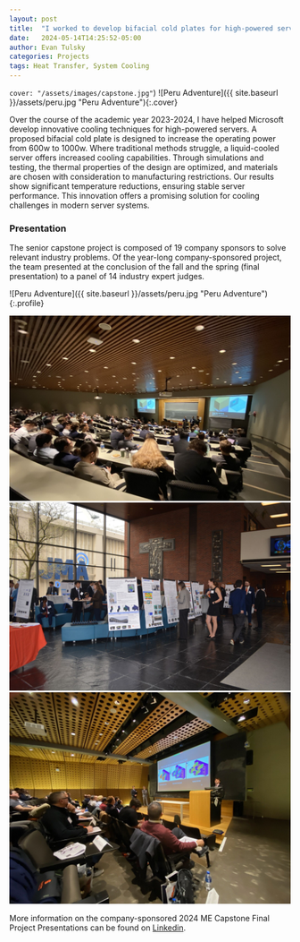 ```yaml
---
layout: post
title:  "I worked to develop bifacial cold plates for high-powered servers with Microsoft"
date:   2024-05-14T14:25:52-05:00
author: Evan Tulsky
categories: Projects
tags: Heat Transfer, System Cooling
---
```

 <code>cover: "/assets/images/capstone.jpg"</code>)
![Peru Adventure]({{ site.baseurl }}/assets/peru.jpg "Peru Adventure"){:.cover}
 
Over the course of the academic year 2023-2024, I have helped Microsoft develop innovative cooling techniques for high-powered servers. A proposed bifacial cold plate is designed to increase the operating power from 600w to 1000w. Where traditional methods struggle, a liquid-cooled server offers increased cooling capabilities. Through simulations and testing, the thermal properties of the design are optimized, and materials are chosen with consideration to manufacturing restrictions. Our results show significant temperature reductions, ensuring stable server performance. This innovation offers a promising solution for cooling challenges in modern server systems.


### Presentation
The senior capstone project is composed of 19 company sponsors to solve relevant industry problems. Of the year-long company-sponsored project, the team presented at the conclusion of the fall and the spring (final presentation) to a panel of 14 industry expert judges.

![Peru Adventure]({{ site.baseurl }}/assets/peru.jpg "Peru Adventure"){:.profile}

<a href="https://github.com/ertulsky/io/blob/master/assets/capstone.jpg" data-lightbox="2024 ME Capstone" data-title="2024 ME Capstone">
  <img src="https://github.com/ertulsky/io/blob/master/assets/capstone.jpg" title="2024 ME Capstone Final Project Presentations">
</a>
<a href="https://github.com/ertulsky/io/blob/master/assets/posterpresentation_microsoft.jpg" data-lightbox="2024 ME Capstone" data-title="2024 ME Capstone1">
  <img src="https://github.com/ertulsky/io/blob/master/assets/posterpresentation_microsoft.jpg" title="2024 ME Capstone Final Poster Presentations">
</a>
<a href="https://github.com/ertulsky/io/blob/master/assets/fallpresentation_microsoft.jpg" data-lightbox="2024 ME Capstone" data-title="2024 ME Capstone1">
  <img src="https://github.com/ertulsky/io/blob/master/assets/fallpresentation_microsoft.jpg" title="2024 ME Capstone Final Poster Presentations">
</a>



More information on the company-sponsored 2024 ME Capstone Final Project Presentations can be found on [Linkedin](https://www.linkedin.com/feed/update/urn:li:activity:7191762558649851904/).
